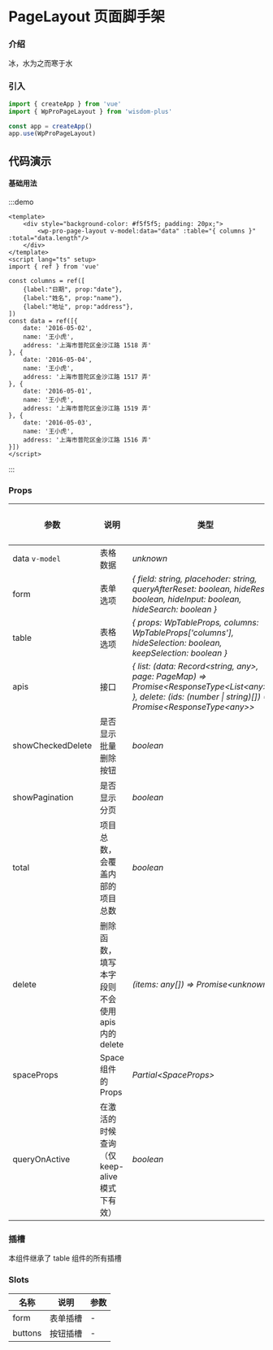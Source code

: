 # PageLayout 页面脚手架

### 介绍

冰，水为之而寒于水

### 引入

```js
import { createApp } from 'vue'
import { WpProPageLayout } from 'wisdom-plus'

const app = createApp()
app.use(WpProPageLayout)
```

## 代码演示

#### 基础用法

:::demo
```vue
<template>
    <div style="background-color: #f5f5f5; padding: 20px;">
        <wp-pro-page-layout v-model:data="data" :table="{ columns }" :total="data.length"/>
    </div>
</template>
<script lang="ts" setup>
import { ref } from 'vue'

const columns = ref([
    {label:"日期", prop:"date"},
    {label:"姓名", prop:"name"},
    {label:"地址", prop:"address"},
])
const data = ref([{
    date: '2016-05-02',
    name: '王小虎',
    address: '上海市普陀区金沙江路 1518 弄'
}, {
    date: '2016-05-04',
    name: '王小虎',
    address: '上海市普陀区金沙江路 1517 弄'
}, {
    date: '2016-05-01',
    name: '王小虎',
    address: '上海市普陀区金沙江路 1519 弄'
}, {
    date: '2016-05-03',
    name: '王小虎',
    address: '上海市普陀区金沙江路 1516 弄'
}])
</script>
```
:::

### Props

| 参数      | 说明                                          | 类型                                                                  | 默认值                |
| --------- |---------------------------------------------|---------------------------------------------------------------------|--------------------|
| data `v-model` | 表格数据       | _unknown_                                                      | -                  |
| form   | 表单选项                  | _{ field: string, placehoder: string, queryAfterReset: boolean, hideReset: boolean, hideInput: boolean, hideSearch: boolean }_                                                            | -                  |
| table | 表格选项 | _{ props: WpTableProps, columns: WpTableProps['columns'], hideSelection: boolean, keepSelection: boolean }_ | -                  |
| apis | 接口 | _{ list: (data: Record\<string, any>, page: PageMap) => Promise\<ResponseType\<List\<any>>> }, delete: (ids: (number \| string)[]) => Promise\<ResponseType\<any>>_ | - |
| showCheckedDelete | 是否显示批量删除按钮 | _boolean_ | - |
| showPagination | 是否显示分页 | _boolean_ | - |
| total | 项目总数，会覆盖内部的项目总数 | _boolean_ | - |
| delete | 删除函数，填写本字段则不会使用 apis 内的 delete | _(items: any[]) => Promise\<unknown>_ | - |
| spaceProps | Space 组件的 Props | _Partial\<SpaceProps>_ | - |
| queryOnActive | 在激活的时候查询（仅 keep-alive 模式下有效） | _boolean_ | - |

### 插槽

本组件继承了 table 组件的所有插槽
### Slots

| 名称    | 说明     | 参数 |
| ------- | -------- | --- |
| form | 表单插槽 | - |
| buttons | 按钮插槽 | - |
